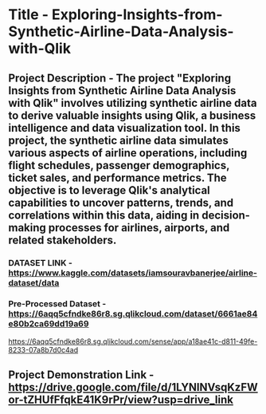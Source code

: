 # Title - Exploring-Insights-from-Synthetic-Airline-Data-Analysis-with-Qlik

## Project Description - The project "Exploring Insights from Synthetic Airline Data Analysis with Qlik" involves utilizing synthetic airline data to derive valuable insights using Qlik, a business intelligence and data visualization tool. In this project, the synthetic airline data simulates various aspects of airline operations, including flight schedules, passenger demographics, ticket sales, and performance metrics. The objective is to leverage Qlik's analytical capabilities to uncover patterns, trends, and correlations within this data, aiding in decision-making processes for airlines, airports, and related stakeholders.

### DATASET LINK - https://www.kaggle.com/datasets/iamsouravbanerjee/airline-dataset/data

### Pre-Processed Dataset - https://6aqq5cfndke86r8.sg.qlikcloud.com/dataset/6661ae84e80b2ca69dd19a69
https://6aqq5cfndke86r8.sg.qlikcloud.com/sense/app/a18ae41c-d811-49fe-8233-07a8b7d0c4ad

## Project Demonstration Link - https://drive.google.com/file/d/1LYNlNVsqKzFWor-tZHUfFfqkE41K9rPr/view?usp=drive_link
